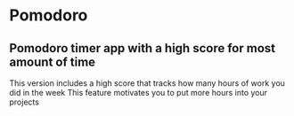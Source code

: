 # Pomodoro
## Pomodoro timer app with a high score for most amount of time
This version includes a high score that tracks how many hours of work you did in the week
This feature motivates you to put more hours into your projects
